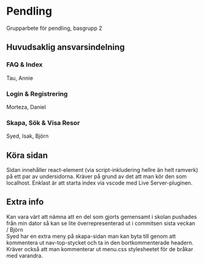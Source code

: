 # Pendling
Grupparbete för pendling, basgrupp 2
  
## Huvudsaklig ansvarsindelning
### FAQ & Index  
Tau, Annie  
  
### Login & Registrering  
Morteza, Daniel  
  
### Skapa, Sök & Visa Resor
Syed, Isak, Björn  

  
## Köra sidan
Sidan innehåller react-element (via script-inkludering hellre än helt ramverk) på ett par av undersidorna. Kräver på grund av det att man kör den som localhost. Enklast är att starta index via vscode med Live Server-pluginen.

## Extra info
Kan vara värt att nämna att en del som gjorts gemensamt i skolan pushades från min dator så kan se lite överrepresenterad ut i commitsen sista veckan / Björn  
Syed har en extra meny på skapa-sidan man kan byta till genom att kommentera ut nav-top-stycket och ta in den bortkommenterade headern. Kräver också att man kommenterar ut menu.css stylesheetet för de bråkar med varandra.
